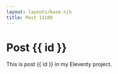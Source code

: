 ```yaml
---
layout: layouts/base.njk
title: Post 11109
---
```


# Post {{ id }}

This is post {{ id }} in my Eleventy project.
